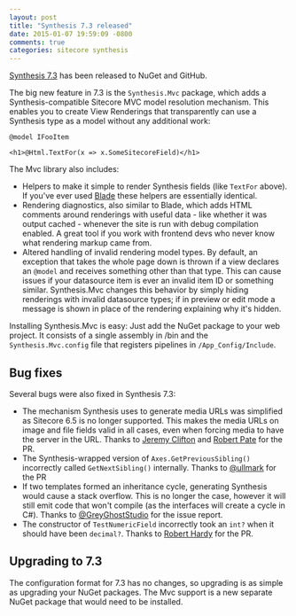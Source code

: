 ```yaml
---
layout: post
title: "Synthesis 7.3 released"
date: 2015-01-07 19:59:09 -0800
comments: true
categories: sitecore synthesis
---
```


[Synthesis 7.3](https://www.nuget.org/packages/Synthesis) has been released to NuGet and GitHub.

The big new feature in 7.3 is the `Synthesis.Mvc` package, which adds a Synthesis-compatible Sitecore MVC model resolution mechanism. This enables you to create View Renderings that transparently can use a Synthesis type as a model without any additional work:

	@model IFooItem

	<h1>@Html.TextFor(x => x.SomeSitecoreField)</h1>

The Mvc library also includes:

 * Helpers to make it simple to render Synthesis fields (like `TextFor` above). If you've ever used [Blade](https://github.com/kamsar/Blade) these helpers are essentially identical. 
 * Rendering diagnostics, also similar to Blade, which adds HTML comments around renderings with useful data - like whether it was output cached - whenever the site is run with debug compilation enabled. A great tool if you work with frontend devs who never know what rendering markup came from.
 * Altered handling of invalid rendering model types. By default, an exception that takes the whole page down is thrown if a view declares an `@model` and receives something other than that type. This can cause issues if your datasource item is ever an invalid item ID or something similar. Synthesis.Mvc changes this behavior by simply hiding renderings with invalid datasource types; if in preview or edit mode a message is shown in place of the rendering explaining why it's hidden.

 Installing Synthesis.Mvc is easy: Just add the NuGet package to your web project. It consists of a single assembly in /bin and the `Synthesis.Mvc.config` file that registers pipelines in `/App_Config/Include`.

## Bug fixes

 Several bugs were also fixed in Synthesis 7.3:

* The mechanism Synthesis uses to generate media URLs was simplified as Sitecore 6.5 is no longer supported. This makes the media URLs on image and file fields valid in all cases, even when forcing media to have the server in the URL. Thanks to [Jeremy Clifton](https://github.com/jeremyclifton) and [Robert Pate](https://twitter.com/robertpateii) for the PR.
* The Synthesis-wrapped version of `Axes.GetPreviousSibling()` incorrectly called `GetNextSibling()` internally. Thanks to [@ullmark](https://twitter.com/ullmark) for the PR
* If two templates formed an inheritance cycle, generating Synthesis would cause a stack overflow. This is no longer the case, however it will still emit code that won't compile (as the interfaces will create a cycle in C#). Thanks to [@GreyGhostStudio](https://twitter.com/greyghoststudio) for the issue report.
* The constructor of `TestNumericField` incorrectly took an `int?` when it should have been `decimal?`. Thanks to [Robert Hardy](https://github.com/roberthardy) for the PR.

## Upgrading to 7.3

The configuration format for 7.3 has no changes, so upgrading is as simple as upgrading your NuGet packages. The Mvc support is a new separate NuGet package that would need to be installed.